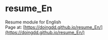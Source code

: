 # resume_En
Resume module for English  
Page at:
[https://doingdd.github.io/resume_En/](https://doingdd.github.io/resume_En/)
